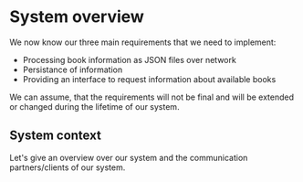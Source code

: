 # System overview

We now know our three main requirements that we need to implement:

- Processing book information as JSON files over network
- Persistance of information
- Providing an interface to request information about available books

We can assume, that the requirements will not be final and will be extended or changed during the lifetime of our system.

## System context
Let's give an overview over our system and the communication partners/clients of our system.




